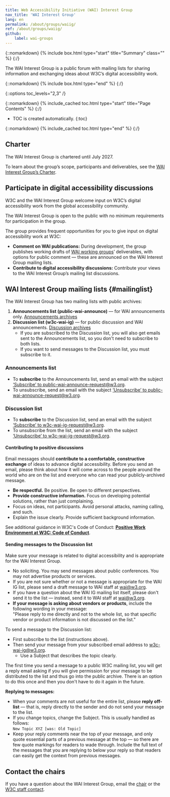 ```yaml
---
title: Web Accessibility Initiative (WAI) Interest Group
nav_title: 'WAI Interest Group'
lang: en
permalink: /about/groups/waiig/
ref: /about/groups/waiig/
github:
    label: wai-groups
---
```


{::nomarkdown}
{% include box.html type="start" title="Summary" class="" %}
{:/}

The WAI Interest Group is a public forum with mailing lists for sharing information and exchanging ideas about W3C’s digital accessibility work.

{::nomarkdown}
{% include box.html type="end" %}
{:/}

{::options toc_levels="2,3" /}

{::nomarkdown}
{% include_cached toc.html type="start" title="Page Contents" %}
{:/}

-   TOC is created automatically.
{:toc}

{::nomarkdown}
{% include_cached toc.html type="end" %}
{:/}

## Charter

The WAI Interest Group is chartered until July 2027.

To learn about the group’s scope, participants and deliverables, see the [WAI Interest Group’s Charter](https://www.w3.org/2025/05/wai-ig-charter).

## Participate in digital accessibility discussions

W3C and the WAI Interest Group welcome input on W3C’s digital accessibility work from the global accessibility community.

The WAI Interest Group is open to the public with no minimum requirements for participation in the group.

The group provides frequent opportunities for you to give input on digital accessibility work at W3C:

* **Comment on WAI publications:** During development, the group publishes working drafts of [WAI working groups](/about/groups/)’ deliverables, with options for public comment &mdash; these are announced on the WAI Interest Group mailing lists.
* **Contribute to digital accessibility discussions:** Contribute your views to the WAI Interest Group’s mailing list discussions.


## WAI Interest Group mailing lists {#mailinglist}

The WAI Interest Group has two mailing lists with public archives:
1. **Announcements list (public-wai-announce)**  &mdash; for WAI announcements only. [Announcements archives](http://lists.w3.org/Archives/Public/public-wai-announce/)
2. **Discussion list (w3c-wai-ig)** &mdash; for public discussion and WAI announcements. [Discussion archives](http://lists.w3.org/Archives/Public/w3c-wai-ig/)
   * If you are subscribed to the Discussion list, you will also get emails sent to the Announcements list, so you don't need to subscribe to both lists.
   * If you want to send messages to the Discussion list, you must subscribe to it.

### Announcements list

* To **subscribe** to the Announcements list, send an email with the subject [‘Subscribe’ to public-wai-announce-request@w3.org](mailto:public-wai-announce-request@w3.org?subject=subscribe).
* To unsubscribe, send an email with the subject [‘Unsubscribe’ to public-wai-announce-request@w3.org](mailto:public-wai-announce-request@w3.org?subject=unsubscribe).

### Discussion list

* To **subscribe** to the Discussion list, send an email with the subject [‘Subscribe’ to w3c-wai-ig-request@w3.org](mailto:w3c-wai-ig-request@w3.org?subject=subscribe).
* To unsubscribe from the list, send an email with the subject [‘Unsubscribe’ to w3c-wai-ig-request@w3.org](mailto:w3c-wai-ig-request@w3.org?subject=unsubscribe).

#### Contributing to positive discussions

Email messages should **contribute to a comfortable, constructive exchange** of ideas to advance digital accessibility. Before you send an email, please think about how it will come across to the people around the world who are on the list and everyone who can read your publicly-archived message.
-   **Be respectful.** Be positive. Be open to different perspectives.
-   **Provide constructive information.** Focus on developing potential solutions, rather than just complaining.
-   Focus on ideas, not participants. Avoid personal attacks, naming calling, and such.
-   Explain the issue clearly. Provide sufficient background information.

See additional guidance in W3C's Code of Conduct: **[Positive Work Environment at W3C: Code of Conduct](https://www.w3.org/Consortium/cepc/)**.

#### Sending messages to the Discussion list

Make sure your message is related to digital accessibility and is appropriate for the WAI Interest Group.
-  No soliciting. You may send messages about public conferences. You may not advertise products or services. 
-  If you are not sure whether or not a message is appropriate for the WAI IG list, please send a draft message to WAI staff at [wai@w3.org](mailto:wai@w3.org?subject=WAI-IG-message-draft).
-  If you have a question about the WAI IG mailing list itself, please don't send it to the list — instead, send it to WAI staff at [wai@w3.org](mailto:wai@w3.org?subject=WAI-IG-list).
- **If your message is asking about vendors or products**, include the following wording in your message:<br>
"Please reply to me directly and not to the whole list, so that specific vendor or product information is not discussed on the list."

To send a message to the Discussion list:
- First subscribe to the list (instructions above).
- Then send your message from your subscribed email address to [w3c-wai-ig@w3.org](mailto:w3c-wai-ig@w3.org).
   - Use a Subject that describes the topic clearly. 

The first time you send a message to a public W3C mailing list, you will get a reply email asking if you will give permission for your message to be distributed to the list and thus go into the public archive. There is an option to do this once and then you don't have to do it again in the future.

**Replying to messages:**
-   When your comments are not useful for the entire list, please **reply off-list** — that is, reply directly to the sender and do not send your message to the list.
-   If you change topics, change the Subject. This is usually handled as follows:<br>
    `New Topic XYZ [was: Old Topic]`
-   Keep your reply comments near the top of your message, and only quote essential parts of a previous message at the top — so there are few quote markings for readers to wade through. Include the full text of the messages that you are replying to below your reply so that readers can easily get the context from previous messages.

## Contact the chairs

If you have a question about the WAI Interest Group, email the [chair](https://www.w3.org/groups/ig/wai/participants/#chairs) or the [W3C staff contact](https://www.w3.org/groups/ig/wai/participants/#staff).
